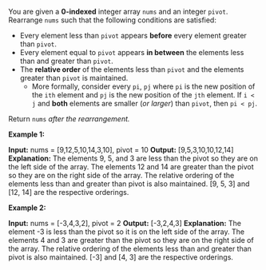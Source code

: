 You are given a  **0-indexed**  integer array  `nums`  and an integer  `pivot`. Rearrange  `nums`  such that the following conditions are satisfied:

-   Every element less than  `pivot`  appears  **before**  every element greater than  `pivot`.
-   Every element equal to  `pivot`  appears  **in between**  the elements less than and greater than  `pivot`.
-   The  **relative order**  of the elements less than  `pivot`  and the elements greater than  `pivot`  is maintained.
    -   More formally, consider every  `pi`,  `pj`  where  `pi`  is the new position of the  `ith`  element and  `pj`  is the new position of the  `jth`  element. If  `i < j`  and  **both**  elements are smaller (_or larger_) than  `pivot`, then  `pi < pj`.

Return  `nums` _after the rearrangement._

**Example 1:**

**Input:** nums = [9,12,5,10,14,3,10], pivot = 10
**Output:** [9,5,3,10,10,12,14]
**Explanation:** 
The elements 9, 5, and 3 are less than the pivot so they are on the left side of the array.
The elements 12 and 14 are greater than the pivot so they are on the right side of the array.
The relative ordering of the elements less than and greater than pivot is also maintained. [9, 5, 3] and [12, 14] are the respective orderings.

**Example 2:**

**Input:** nums = [-3,4,3,2], pivot = 2
**Output:** [-3,2,4,3]
**Explanation:** 
The element -3 is less than the pivot so it is on the left side of the array.
The elements 4 and 3 are greater than the pivot so they are on the right side of the array.
The relative ordering of the elements less than and greater than pivot is also maintained. [-3] and [4, 3] are the respective orderings.
